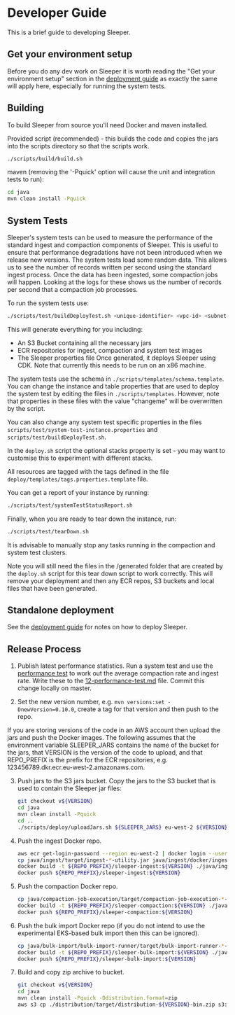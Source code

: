 Developer Guide
===============

This is a brief guide to developing Sleeper.

## Get your environment setup
Before you do any dev work on Sleeper it is worth reading the "Get your 
environment setup" section in the [deployment guide](02-deployment-guide.md) 
as exactly the same will apply here, especially for running the system 
tests.

## Building
To build Sleeper from source you'll need Docker and maven installed.

Provided script (recommended) - this builds the code and copies the jars
into the scripts directory so that the scripts work.
```bash
./scripts/build/build.sh
```

maven (removing the '-Pquick' option will cause the unit and integration tests
to run):
```bash
cd java
mvn clean install -Pquick
```

## System Tests
Sleeper's system tests can be used to measure the performance of the standard
ingest and compaction components of Sleeper. This is useful to ensure that
performance degradations have not been introduced when we release new versions.
The system tests load some random data. This allows us to see the number of records
written per second using the standard ingest process. Once the data has been
ingested, some compaction jobs will happen. Looking at the logs for these shows
us the number of records per second that a compaction job processes.

To run the system tests use:
```bash
./scripts/test/buildDeployTest.sh <unique-identifier> <vpc-id> <subnet-id>
```
This will generate everything for you including:
* An S3 Bucket containing all the necessary jars
* ECR repositories for ingest, compaction and system test images
* The Sleeper properties file
Once generated, it deploys Sleeper using CDK. Note that currently this needs
to be run on an x86 machine.

The system tests use the schema in `./scripts/templates/schema.template`. You can
change the instance and table properties that are used to deploy the system test 
by editing the files in `./scripts/templates`. However, note that properties in
these files with the value "changeme" will be overwritten by the script.

You can also change any system test specific properties in the files
`scripts/test/system-test-instance.properties` and `scripts/test/buildDeployTest.sh`.

In the `deploy.sh` script the optional stacks property is set - you may want to
customise this to experiment with different stacks.

All resources are tagged with the tags defined in the file `deploy/templates/tags.properties.template`
file.

You can get a report of your instance by running:
```bash
./scripts/test/systemTestStatusReport.sh
```

Finally, when you are ready to tear down the instance, run:
```bash
./scripts/test/tearDown.sh
```
It is advisable to manually stop any tasks running in the compaction and system test
clusters.

Note you will still need the files in the /generated folder that are created
by the `deploy.sh` script for this tear down script to work correctly.
This will remove your deployment and then any ECR repos, S3 buckets and local
files that have been generated.

## Standalone deployment
See the [deployment guide](02-deployment-guide.md) for notes on how to deploy Sleeper.

## Release Process
1. Publish latest performance statistics.
   Run a system test and use the [performance test](./12-performance-test.md) to work out the average 
   compaction rate and ingest rate. Write these to the 
   [12-performance-test.md](./12-performance-test.md) file. Commit 
   this change locally on master.
   
2. Set the new version number, e.g. `mvn versions:set -DnewVersion=0.10.0`, create a tag for that
version and then push to the repo.

If you are storing versions of the code in an AWS account then upload the jars and push the Docker
images. The following assumes that the environment variable SLEEPER_JARS contains the name of the
bucket for the jars, that VERSION is the version of the code to upload, and that REPO_PREFIX is the
prefix for the ECR repositories, e.g. 123456789.dkr.ecr.eu-west-2.amazonaws.com.

3. Push jars to the S3 jars bucket.
   Copy the jars to the S3 bucket that is used to contain the Sleeper jar files:
   ```bash
   git checkout v${VERSION}
   cd java
   mvn clean install -Pquick 
   cd ..
   ./scripts/deploy/uploadJars.sh ${SLEEPER_JARS} eu-west-2 ${VERSION} ./java/distribution/target/distribution-${VERSION}-bin/scripts/jars
   ```
   
4. Push the ingest Docker repo.
   ```bash
   aws ecr get-login-password --region eu-west-2 | docker login --username AWS --password-stdin ${REPO_PREFIX}
   cp java/ingest/target/ingest-*-utility.jar java/ingest/docker/ingest.jar
   docker build -t ${REPO_PREFIX}/sleeper-ingest:${VERSION} ./java/ingest/docker
   docker push ${REPO_PREFIX}/sleeper-ingest:${VERSION}
   ```

5. Push the compaction Docker repo.
   ```bash
   cp java/compaction-job-execution/target/compaction-job-execution-*-utility.jar java/compaction-job-execution/docker/compaction-job-execution.jar
   docker build -t ${REPO_PREFIX}/sleeper-compaction:${VERSION} ./java/compaction-job-execution/docker
   docker push ${REPO_PREFIX}/sleeper-compaction:${VERSION}
   ```

6. Push the bulk import Docker repo (if you do not intend to use the experimental EKS-based bulk import then this can
be ignored).
   ```bash
   cp java/bulk-import/bulk-import-runner/target/bulk-import-runner-*-utility.jar java/bulk-import/bulk-import-runner/docker/bulk-import-runner.jar
   docker build -t ${REPO_PREFIX}/sleeper-bulk-import:${VERSION} ./java/bulk-import/bulk-import-runner/docker
   docker push ${REPO_PREFIX}/sleeper-bulk-import:${VERSION}
   ```

7. Build and copy zip archive to bucket.
   ```bash
   git checkout v${VERSION}
   cd java
   mvn clean install -Pquick -Ddistribution.format=zip
   aws s3 cp ./distribution/target/distribution-${VERSION}-bin.zip s3://${SLEEPER_JARS}
   ```

